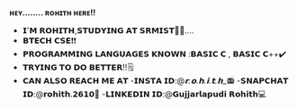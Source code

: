 **ʜᴇʏ........ ʀᴏʜɪᴛʜ ʜᴇʀᴇ!!**

- 𝗜'𝗠 𝗥𝗢𝗛𝗜𝗧𝗛,𝗦𝗧𝗨𝗗𝗬𝗜𝗡𝗚 𝗔𝗧 𝗦𝗥𝗠𝗜𝗦𝗧:sassy_man:....
- 𝗕𝗧𝗘𝗖𝗛 𝗖𝗦𝗘:exclamation::heavy_exclamation_mark:
- 𝗣𝗥𝗢𝗚𝗥𝗔𝗠𝗠𝗜𝗡𝗚 𝗟𝗔𝗡𝗚𝗨𝗔𝗚𝗘𝗦 𝗞𝗡𝗢𝗪𝗡 :𝗕𝗔𝗦𝗜𝗖 𝗖 , 𝗕𝗔𝗦𝗜𝗖 𝗖++:heavy_check_mark:
- 𝗧𝗥𝗬𝗜𝗡𝗚 𝗧𝗢 𝗗𝗢 𝗕𝗘𝗧𝗧𝗘𝗥!!:spiral_notepad:
- 𝗖𝗔𝗡 𝗔𝗟𝗦𝗢 𝗥𝗘𝗔𝗖𝗛 𝗠𝗘 𝗔𝗧
   -𝗜𝗡𝗦𝗧𝗔 
      𝗜𝗗:@_𝗿.𝗼.𝗵.𝗶.𝘁.𝗵__:radio:
   -𝗦𝗡𝗔𝗣𝗖𝗛𝗔𝗧 
      𝗜𝗗:@𝗿𝗼𝗵𝗶𝘁𝗵.𝟮𝟲𝟭𝟬:iphone:
   -𝗟𝗜𝗡𝗞𝗘𝗗𝗜𝗡 
      𝗜𝗗:@𝗚𝘂𝗷𝗷𝗮𝗿𝗹𝗮𝗽𝘂𝗱𝗶 𝗥𝗼𝗵𝗶𝘁𝗵:computer:
